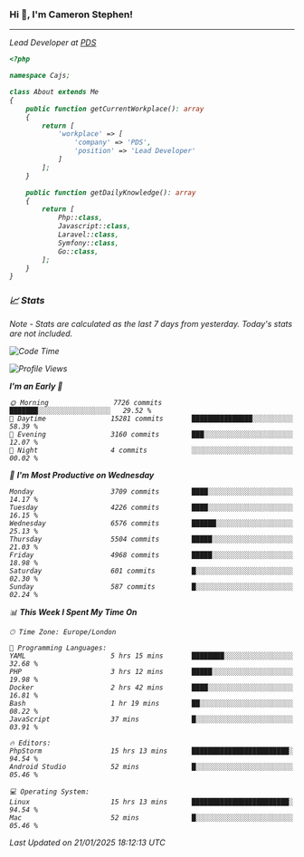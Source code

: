 ### Hi 👋, I'm Cameron Stephen!
<hr>
<p><em>Lead Developer at <a href="https://prindatasolutions.co.uk">PDS</a></p>


```php
<?php

namespace Cajs;

class About extends Me
{
    public function getCurrentWorkplace(): array
    {
        return [
            'workplace' => [
                'company' => 'PDS',
                'position' => 'Lead Developer'
            ]
        ];
    }

    public function getDailyKnowledge(): array
    {
        return [
            Php::class,
            Javascript::class,
            Laravel::class,
            Symfony::class,
            Go::class,
        ];
    }
}
```

### 📈 Stats
<p><em>Note - Stats are calculated as the last 7 days from yesterday. Today's stats are not included.</em></p>


<!--START_SECTION:waka-->
![Code Time](http://img.shields.io/badge/Code%20Time-4%2C209%20hrs%2023%20mins-blue)

![Profile Views](http://img.shields.io/badge/Profile%20Views-0-blue)

**I'm an Early 🐤** 

```text
🌞 Morning                7726 commits        ███████░░░░░░░░░░░░░░░░░░   29.52 % 
🌆 Daytime                15281 commits       ███████████████░░░░░░░░░░   58.39 % 
🌃 Evening                3160 commits        ███░░░░░░░░░░░░░░░░░░░░░░   12.07 % 
🌙 Night                  4 commits           ░░░░░░░░░░░░░░░░░░░░░░░░░   00.02 % 
```
📅 **I'm Most Productive on Wednesday** 

```text
Monday                   3709 commits        ████░░░░░░░░░░░░░░░░░░░░░   14.17 % 
Tuesday                  4226 commits        ████░░░░░░░░░░░░░░░░░░░░░   16.15 % 
Wednesday                6576 commits        ██████░░░░░░░░░░░░░░░░░░░   25.13 % 
Thursday                 5504 commits        █████░░░░░░░░░░░░░░░░░░░░   21.03 % 
Friday                   4968 commits        █████░░░░░░░░░░░░░░░░░░░░   18.98 % 
Saturday                 601 commits         █░░░░░░░░░░░░░░░░░░░░░░░░   02.30 % 
Sunday                   587 commits         █░░░░░░░░░░░░░░░░░░░░░░░░   02.24 % 
```


📊 **This Week I Spent My Time On** 

```text
🕑︎ Time Zone: Europe/London

💬 Programming Languages: 
YAML                     5 hrs 15 mins       ████████░░░░░░░░░░░░░░░░░   32.68 % 
PHP                      3 hrs 12 mins       █████░░░░░░░░░░░░░░░░░░░░   19.98 % 
Docker                   2 hrs 42 mins       ████░░░░░░░░░░░░░░░░░░░░░   16.81 % 
Bash                     1 hr 19 mins        ██░░░░░░░░░░░░░░░░░░░░░░░   08.22 % 
JavaScript               37 mins             █░░░░░░░░░░░░░░░░░░░░░░░░   03.91 % 

🔥 Editors: 
PhpStorm                 15 hrs 13 mins      ████████████████████████░   94.54 % 
Android Studio           52 mins             █░░░░░░░░░░░░░░░░░░░░░░░░   05.46 % 

💻 Operating System: 
Linux                    15 hrs 13 mins      ████████████████████████░   94.54 % 
Mac                      52 mins             █░░░░░░░░░░░░░░░░░░░░░░░░   05.46 % 
```


 Last Updated on 21/01/2025 18:12:13 UTC
<!--END_SECTION:waka-->
